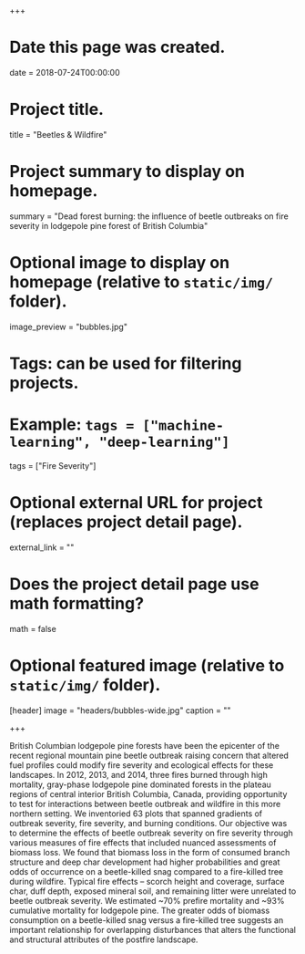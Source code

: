 +++
# Date this page was created.
date = 2018-07-24T00:00:00

# Project title.
title = "Beetles & Wildfire"

# Project summary to display on homepage.
summary = "Dead forest burning: the influence of beetle outbreaks on fire severity in lodgepole pine forest of British Columbia"

# Optional image to display on homepage (relative to `static/img/` folder).
image_preview = "bubbles.jpg"

# Tags: can be used for filtering projects.
# Example: `tags = ["machine-learning", "deep-learning"]`
tags = ["Fire Severity"]

# Optional external URL for project (replaces project detail page).
external_link = ""

# Does the project detail page use math formatting?
math = false

# Optional featured image (relative to `static/img/` folder).
[header]
image = "headers/bubbles-wide.jpg"
caption = ""

+++


British Columbian lodgepole pine forests have been the epicenter of the recent regional mountain pine beetle outbreak raising concern that altered fuel profiles could modify fire severity and ecological effects for these landscapes. In 2012, 2013, and 2014, three fires burned through high mortality, gray-phase lodgepole pine dominated forests in the plateau regions of central interior British Columbia, Canada, providing opportunity to test for interactions between beetle outbreak and wildfire in this more northern setting. We inventoried 63 plots that spanned gradients of outbreak severity, fire severity, and burning conditions. Our objective was to determine the effects of beetle outbreak severity on fire severity through various measures of fire effects that included nuanced assessments of biomass loss. We found that biomass loss in the form of consumed branch structure and deep char development had higher probabilities and great odds of occurrence on a beetle-killed snag compared to a fire-killed tree during wildfire. Typical fire effects – scorch height and coverage, surface char, duff depth, exposed mineral soil, and remaining litter were unrelated to beetle outbreak severity. We estimated ~70% prefire mortality and ~93% cumulative mortality for lodgepole pine. The greater odds of biomass consumption on a beetle-killed snag versus a fire-killed tree suggests an important relationship for overlapping disturbances that alters the functional and structural attributes of the postfire landscape. 

